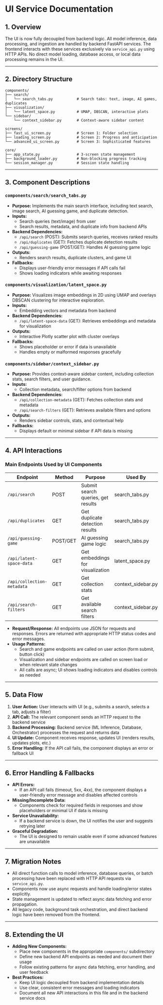 # UI Service Documentation

## 1. Overview
The UI is now fully decoupled from backend logic. All model inference, data processing, and ingestion are handled by backend FastAPI services. The frontend interacts with these services exclusively via `service_api.py` using HTTP APIs. No direct model loading, database access, or local data processing remains in the UI.

---

## 2. Directory Structure
```
components/
├── search/
│   └── search_tabs.py           # Search tabs: text, image, AI games, duplicates
├── visualization/
│   └── latent_space.py          # UMAP, DBSCAN, interactive plots
└── sidebar/
    └── context_sidebar.py       # Context-aware sidebar content

screens/
├── fast_ui_screen.py            # Screen 1: Folder selection
├── loading_screen.py            # Screen 2: Progress and anticipation
└── advanced_ui_screen.py        # Screen 3: Sophisticated features

core/
├── app_state.py                 # 3-screen state management
├── background_loader.py         # Non-blocking progress tracking
└── session_manager.py           # Session state handling
```

---

## 3. Component Descriptions

### `components/search/search_tabs.py`
- **Purpose:** Implements the main search interface, including text search, image search, AI guessing game, and duplicate detection.
- **Inputs:**
    - Search queries (text/image) from user
    - Search results, metadata, and duplicate info from backend APIs
- **Backend Dependencies:**
    - `/api/search` (POST): Submits search queries, receives ranked results
    - `/api/duplicates` (GET): Fetches duplicate detection results
    - `/api/guessing-game` (POST/GET): Handles AI guessing game logic
- **Outputs:**
    - Renders search results, duplicate clusters, and game UI
- **Fallbacks:**
    - Displays user-friendly error messages if API calls fail
    - Shows loading indicators while awaiting responses

### `components/visualization/latent_space.py`
- **Purpose:** Visualizes image embeddings in 2D using UMAP and overlays DBSCAN clustering for interactive exploration.
- **Inputs:**
    - Embedding vectors and metadata from backend
- **Backend Dependencies:**
    - `/api/latent-space-data` (GET): Retrieves embeddings and metadata for visualization
- **Outputs:**
    - Interactive Plotly scatter plot with cluster overlays
- **Fallbacks:**
    - Shows placeholder or error if data is unavailable
    - Handles empty or malformed responses gracefully

### `components/sidebar/context_sidebar.py`
- **Purpose:** Provides context-aware sidebar content, including collection stats, search filters, and user guidance.
- **Inputs:**
    - Collection metadata, search/filter options from backend
- **Backend Dependencies:**
    - `/api/collection-metadata` (GET): Fetches collection stats and metadata
    - `/api/search-filters` (GET): Retrieves available filters and options
- **Outputs:**
    - Renders sidebar controls, stats, and contextual help
- **Fallbacks:**
    - Displays default or minimal sidebar if API data is missing

---

## 4. API Interactions

### Main Endpoints Used by UI Components
| Endpoint                  | Method | Purpose                                 | Used By                                 |
|--------------------------|--------|-----------------------------------------|-----------------------------------------|
| `/api/search`            | POST   | Submit search queries, get results      | search_tabs.py                          |
| `/api/duplicates`        | GET    | Get duplicate detection results         | search_tabs.py                          |
| `/api/guessing-game`     | POST/GET | AI guessing game logic                 | search_tabs.py                          |
| `/api/latent-space-data` | GET    | Get embeddings for visualization        | latent_space.py                         |
| `/api/collection-metadata` | GET  | Get collection stats                    | context_sidebar.py                      |
| `/api/search-filters`    | GET    | Get available search filters            | context_sidebar.py                      |

- **Request/Response:** All endpoints use JSON for requests and responses. Errors are returned with appropriate HTTP status codes and error messages.
- **Usage Patterns:**
    - Search and game endpoints are called on user action (form submit, button click)
    - Visualization and sidebar endpoints are called on screen load or when relevant state changes
    - All calls are async; UI shows loading indicators and disables controls as needed

---

## 5. Data Flow
1. **User Action:** User interacts with UI (e.g., submits a search, selects a tab, adjusts a filter)
2. **API Call:** The relevant component sends an HTTP request to the backend service
3. **Backend Processing:** Backend service (ML Inference, Database, Orchestrator) processes the request and returns data
4. **UI Update:** Component receives response, updates UI (renders results, updates plots, etc.)
5. **Error Handling:** If the API call fails, the component displays an error or fallback UI

---

## 6. Error Handling & Fallbacks
- **API Errors:**
    - If an API call fails (timeout, 5xx, 4xx), the component displays a user-friendly error message and disables affected controls
- **Missing/Incomplete Data:**
    - Components check for required fields in responses and show placeholders or minimal UI if data is missing
- **Service Unavailability:**
    - If a backend service is down, the UI notifies the user and suggests retrying later
- **Graceful Degradation:**
    - The UI is designed to remain usable even if some advanced features are unavailable

---

## 7. Migration Notes
- All direct function calls to model inference, database queries, or batch processing have been replaced with HTTP API requests via `service_api.py`.
- Components now use async requests and handle loading/error states explicitly.
- State management is updated to reflect async data fetching and error propagation.
- All legacy code, background task orchestration, and direct backend logic have been removed from the frontend.

---

## 8. Extending the UI
- **Adding New Components:**
    - Place new components in the appropriate `components/` subdirectory
    - Define new backend API endpoints as needed and document their usage
    - Follow existing patterns for async data fetching, error handling, and user feedback
- **Best Practices:**
    - Keep UI logic decoupled from backend implementation details
    - Use clear, consistent error messages and loading indicators
    - Document all new API interactions in this file and in the backend service docs 